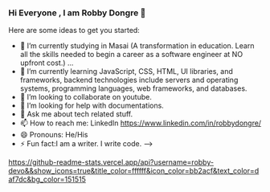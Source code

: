 ### Hi Everyone , I am Robby Dongre 👋



Here are some ideas to get you started:

- 🔭 I’m currently studying in Masai (A transformation in education. Learn all the skills needed to begin a career as a software engineer at NO upfront cost.) ...
- 🌱 I’m currently learning JavaScript, CSS, HTML, UI libraries, and frameworks, backend technologies include servers and operating systems, programming languages, web frameworks, and databases.
- 👯 I’m looking to collaborate on youtube.
- 🤔 I’m looking for help with documentations.
- 💬 Ask me about tech related stuff.
- 📫 How to reach me: LinkedIn https://www.linkedin.com/in/robbydongre/
- 😄 Pronouns: He/His
- ⚡ Fun fact:I am a writer. I write code.
-->


https://github-readme-stats.vercel.app/api?username=robby-devo&&show_icons=true&title_color=ffffff&icon_color=bb2acf&text_color=daf7dc&bg_color=151515
